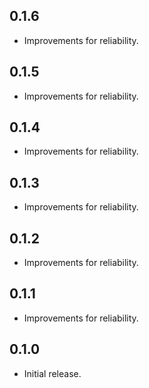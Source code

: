 ## 0.1.6
* Improvements for reliability.

## 0.1.5
* Improvements for reliability.

## 0.1.4
* Improvements for reliability.

## 0.1.3
* Improvements for reliability.

## 0.1.2
* Improvements for reliability.

## 0.1.1
* Improvements for reliability.

## 0.1.0
* Initial release.
